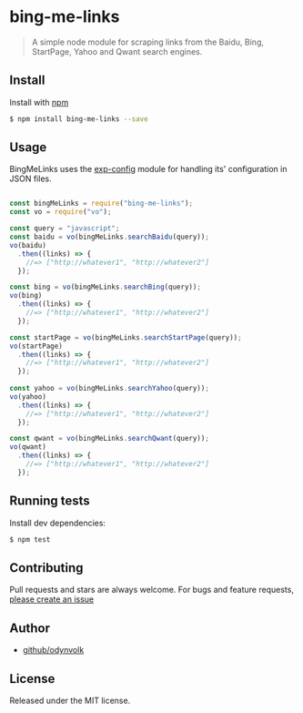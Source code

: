 # bing-me-links
> A simple node module for scraping links from the Baidu, Bing, StartPage, Yahoo and Qwant search engines.

## Install

Install with [npm](https://www.npmjs.com/)

```sh
$ npm install bing-me-links --save
```

## Usage

BingMeLinks uses the [exp-config](https://github.com/ExpressenAB/exp-config) module for handling its' configuration in JSON files. 

```js

const bingMeLinks = require("bing-me-links");
const vo = require("vo");

const query = "javascript";  
const baidu = vo(bingMeLinks.searchBaidu(query));
vo(baidu)
  .then((links) => {
    //=> ["http://whatever1", "http://whatever2"]
  });

const bing = vo(bingMeLinks.searchBing(query));
vo(bing)
  .then((links) => {
    //=> ["http://whatever1", "http://whatever2"]
  });

const startPage = vo(bingMeLinks.searchStartPage(query));
vo(startPage)
  .then((links) => {
    //=> ["http://whatever1", "http://whatever2"]
  });
  
const yahoo = vo(bingMeLinks.searchYahoo(query));
vo(yahoo)
  .then((links) => {
    //=> ["http://whatever1", "http://whatever2"]
  });

const qwant = vo(bingMeLinks.searchQwant(query));
vo(qwant)
  .then((links) => {
    //=> ["http://whatever1", "http://whatever2"]
  });  
````

## Running tests

Install dev dependencies:

```sh
$ npm test
```

## Contributing

Pull requests and stars are always welcome. For bugs and feature requests, [please create an issue](https://github.com/odynvolk/bing-me-links/issues/new)

## Author

+ [github/odynvolk](https://github.com/odynvolk)

## License

Released under the MIT license.

